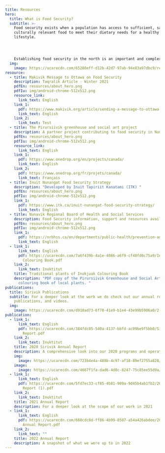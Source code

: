 ```yaml
---
title: Resources
hero:
  title: What is Food Security?
  subtitle: >-
    Food security exists when a population has access to sufficient, safe and
    culturally relevant food to meet their dietary needs for a healthy
    lifestyle.




    Establishing food security in the north is an important and complex task.  We compiled several documents on the topic so you can learn more.
  img:
    image: https://ucarecdn.com/65280eff-d12b-42d7-97ab-94e83a97dbc9/resources_hero_1.jpg
resource:
  - title: Makivik Message to Ottawa on Food Security
    description: Taqralik Article - Winter 2021
    pdfEn: resources/about_hero.png
    pdfIu: img/android-chrome-512x512.png
    resource_link:
      link_text: English
    link_1:
      pdf: https://www.makivik.org/article/sending-a-message-to-ottawa-about-food-security-in-nunavik/
      link_text: English
    link_2:
      link_text: Test
  - title: The Pirursiivik greenhouse and social art project
    description: A partner project contributing to food security in Nunavik
    pdfEn: resources/about_hero.png
    pdfIu: img/android-chrome-512x512.png
    resource_link:
      link_text: English
    link_1:
      pdf: https://www.onedrop.org/en/projects/canada/
      link_text: English
    link_2:
      pdf: https://www.onedrop.org/fr/projets/canada/
      link_text: Français
  - title: Inuit Nunangat Food Security Strategy
    description: "Developed by Inuit Tapiriit Kanatami (ITK) "
    pdfEn: resources/about_hero.png
    pdfIu: img/android-chrome-512x512.png
    link_1:
      pdf: https://www.itk.ca/inuit-nunangat-food-security-strategy/
      link_text: English
  - title: Nunavik Regional Board of Health and Social Services
    description: Food Security information, support and resources available for Nunavimmiut
    pdfEn: resources/about_hero.png
    pdfIu: img/android-chrome-512x512.png
    link_1:
      pdf: https://nrbhss.ca/en/departments/public-health/prevention-and-health-promotion/food-security
      link_text: English
  - link_1:
      link_text: English
      pdf: https://ucarecdn.com/7a6f439b-4a1e-4086-a6f9-cf40fd0c75a9/Inukjuak
        Colouring Book.pdf
    link_2:
      link_text: Inuktitut
    title: Traditional plants of Inukjuak Colouring Book
    description: "PDF copy of the Pirursiivik Greenhouse and Social Art Project's
      colouring book of local plants. "
publications:
  title: Sirivik Publications
  subtitle: For a deeper look at the work we do check out our annual reports,
    publications, and videos.
  img:
    image: https://ucarecdn.com/d910ad73-6f78-41e9-b1e4-43e99b5906a0/2-1-.jpg
publication:
  - link_1:
      link_text: English
      pdf: https://ucarecdn.com/384fdc05-540a-4137-bbfd-ac09be9f5bb0/Sirivik Annual
        Report.pdf
    link_2:
      link_text: Inuktitut
    title: 2020 Sirivik Annual Report
    description: A comprehensive look into our 2020 programs and operations
    img:
      image: https://ucarecdn.com/723b4e4a-488b-4c97-af18-89ef2755a828/-/resize/400x300/about_staff_placeholder.jpg
    image:
      image: https://ucarecdn.com/4667f1fa-dad6-4d8c-8247-75c85ee55d9a/fullsizeoutput_759.jpeg
  - link_1:
      link_text: English
      pdf: https://ucarecdn.com/5fd7ec33-cf85-4b81-909a-9d45b4ab1fb2/2021 Annual
        Report (1).pdf
    link_2:
      link_text: Inuktitut
    title: 2021 Annual Report
    description: For a deeper look at the scope of our work in 2021
  - link_1:
      link_text: English
      pdf: https://ucarecdn.com/660cdc8d-ff86-4b99-8587-a54a426abdee/2022 Sirivik
        Annual Report.pdf
    link_2:
      link_text: ""
    title: 2022 Annual Report
    description: A snapshot of what we were up to in 2022
---
```

